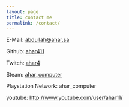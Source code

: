 ```yaml
---
layout: page
title: contact me
permalink: /contact/
---
```


E-Mail: abdullah@ahar.sa

Github: [ahar411](https://github.com/ahar411)

Twitch: [ahar4](http://www.twitch.tv/ahar4)

Steam: [ahar_computer](http://steamcommunity.com/id/ahar_computer)

Playstation Network: ahar_computer

youtube: <http://www.youtube.com/user/ahar11/>